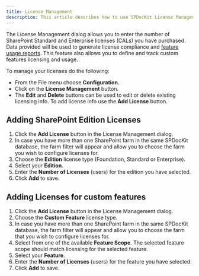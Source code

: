 ```yaml
---
title: License Management
description: This article describes how to use SPDocKit License Management wizard.
---
```

The License Management dialog allows you to enter the number of SharePoint Standard and Enterprise licenses (CALs) you have purchased. Data provided will be used to generate license compliance and [feature usage reports](#internal/get-to-know-documentation-toolkit/reports-screen/#panel-2). This feature also allows you to define and track custom features licensing and usage.

To manage your licenses do the following:

* From the File menu choose __Configuration__.
* Click on the __License Management__ button.
* The __Edit__ and __Delete__ buttons can be used to edit or delete existing licensing info. To add license info use the __Add License__ button.

## Adding SharePoint Edition Licenses

1. Click the __Add License__ button in the License Management dialog.
2. In case you have more than one SharePoint farm in the same SPDocKit database, the farm filter will appear and allow you to choose the farm you wish to configure licenses for.
3. Choose the __Edition__ license type (Foundation, Standard or Enterprise).
4. Select your __Edition__.
5. Enter the __Number of Licenses__ (users) for the edition you have selected.
6. Click __Add__ to save.

## Adding Licenses for custom features

1. Click the __Add License__ button in the License Management dialog.
2. Choose the __Custom Feature__ license type.
3. In case you have more than one SharePoint farm in the same SPDocKit database, the farm filter will appear and allow you to choose the farm that you wish to configure licenses for.
4. Select from one of the available __Feature Scope__. The selected feature scope should match licensing for the selected feature.
5. Select your __Feature__.
6. Enter the __Number of Licenses__ (users) for the feature you have selected.
7. Click __Add__ to save.
